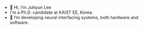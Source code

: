 - 👋 Hi, I’m Juhyun Lee
- I'm a Ph.D. candidate at KAIST EE, Korea.
- 👀 I’m developing neural interfacing systems, both hardware and software.

<!---
juulee2011/juulee2011 is a ✨ special ✨ repository because its `README.md` (this file) appears on your GitHub profile.
You can click the Preview link to take a look at your changes.
--->
